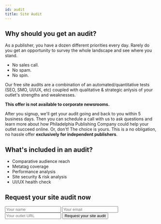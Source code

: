 ```yaml
---
id: audit
title: Site Audit
---
```


## Why should you get an audit?
As a publisher, you have a dozen different priorities every day. Rarely do you get an opportunity to survey the whole landscape and see where you stand.

- No sales call.
- No spam.
- No spin.

Our free site audits are a combination of an automated/quantitative tests (SEO, SMO, UI/UX, etc) coupled with qualitative & strategic anlysis of your outlet's strengths and weaknesses.

**This offer is not available to corporate newsrooms.**

After you signup, we'll get your audit going and back to you within 5 business days. Then you can schedule a call with us to ask questions and learn more about how Philadelphia Publishing Company could help your outlet succeed online. Or, don't! The choice is yours. This is a no obligation, no hassle offer **exclusively for independent publishers**.

 ## What's included in an audit?
- Comparative audience reach
- Metatag coverage
- Performance analysis
- Site security & risk analysis
- UI/UX health check

## Request your site audit now
<form
class="contact"
action="https://formspree.io/davis@phillypublishing.com"
method="POST">
  <input type="text" name="name" placeholder="Your name" />
  <input type="email" name="_replyto"  placeholder="Your email" />
  <input type="url" name="url"  placeholder="Your outlet URL" />
  <input type="hidden" name="_subject" value="I want a site audit!" />
  <input type="text" name="_gotcha" style="display:none" />
  <input type="hidden" name="_next" value="https://phillypublishing.com" />
  <input class="btn btn-subs" type="submit" value="Request your site audit">
</form>